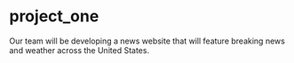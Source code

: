 # project_one
Our team will be developing a news website that will feature breaking news and weather across the United States. 
